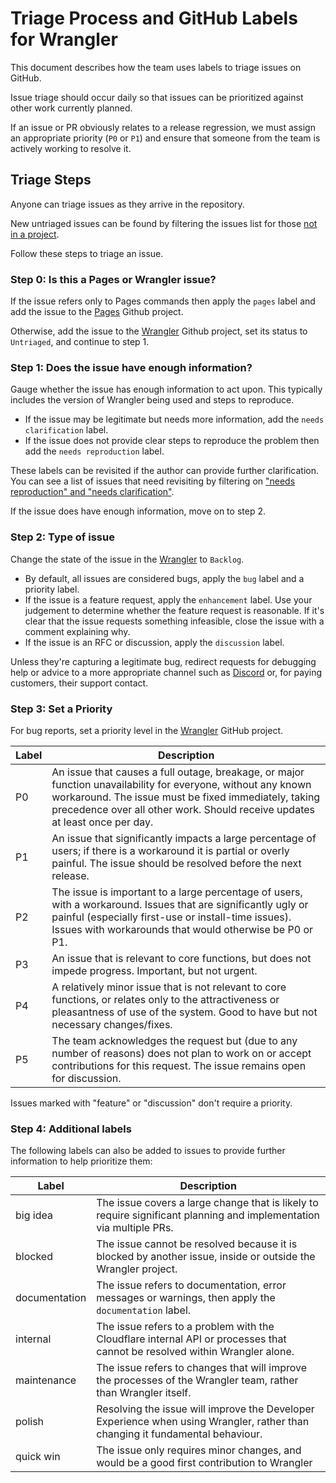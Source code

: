 # Triage Process and GitHub Labels for Wrangler

This document describes how the team uses labels to triage issues on GitHub.

Issue triage should occur daily so that issues can be prioritized against other work currently planned.

If an issue or PR obviously relates to a release regression, we must assign an appropriate priority (`P0` or `P1`) and ensure that someone from the team is actively working to resolve it.

## Triage Steps

Anyone can triage issues as they arrive in the repository.

New untriaged issues can be found by filtering the issues list for those [not in a project](https://github.com/cloudflare/wrangler/issues?q=is%3Aopen+is%3Aissue+-project%3Acloudflare%2F1+-project%3Acloudflare%2F2+).

Follow these steps to triage an issue.

### Step 0: Is this a Pages or Wrangler issue?

If the issue refers only to Pages commands then apply the `pages` label and add the issue to the [Pages](https://github.com/orgs/cloudflare/projects/2) Github project.

Otherwise, add the issue to the [Wrangler](https://github.com/orgs/cloudflare/projects/1) Github project, set its status to `Untriaged`, and continue to step 1.

### Step 1: Does the issue have enough information?

Gauge whether the issue has enough information to act upon.
This typically includes the version of Wrangler being used and steps to reproduce.

- If the issue may be legitimate but needs more information, add the `needs clarification` label.
- If the issue does not provide clear steps to reproduce the problem then add the `needs reproduction` label.

These labels can be revisited if the author can provide further clarification.
You can see a list of issues that need revisiting by filtering on ["needs reproduction" and "needs clarification"](https://github.com/cloudflare/wrangler/issues?q=is%3Aopen+is%3Aissue+project%3Acloudflare%2F1+label%3A%22needs+clarification%22).

If the issue does have enough information, move on to step 2.

### Step 2: Type of issue

Change the state of the issue in the [Wrangler](https://github.com/orgs/cloudflare/projects/1) to `Backlog`.

- By default, all issues are considered bugs, apply the `bug` label and a priority label.
- If the issue is a feature request, apply the `enhancement` label. Use your judgement to determine
  whether the feature request is reasonable. If it's clear that the issue requests something
  infeasible, close the issue with a comment explaining why.
- If the issue is an RFC or discussion, apply the `discussion` label.

Unless they're capturing a legitimate bug, redirect requests for debugging help or advice to a more
appropriate channel such as [Discord](https://discord.com/invite/cloudflaredev) or, for paying customers, their
support contact.

### Step 3: Set a Priority

For bug reports, set a priority level in the [Wrangler](https://github.com/orgs/cloudflare/projects/1) GitHub project.

| Label | Description                                                                                                                                                                                                                                          |
| ----- | ---------------------------------------------------------------------------------------------------------------------------------------------------------------------------------------------------------------------------------------------------- |
| P0    | An issue that causes a full outage, breakage, or major function unavailability for everyone, without any known workaround. The issue must be fixed immediately, taking precedence over all other work. Should receive updates at least once per day. |
| P1    | An issue that significantly impacts a large percentage of users; if there is a workaround it is partial or overly painful. The issue should be resolved before the next release.                                                                     |
| P2    | The issue is important to a large percentage of users, with a workaround. Issues that are significantly ugly or painful (especially first-use or install-time issues). Issues with workarounds that would otherwise be P0 or P1.                     |
| P3    | An issue that is relevant to core functions, but does not impede progress. Important, but not urgent.                                                                                                                                                |
| P4    | A relatively minor issue that is not relevant to core functions, or relates only to the attractiveness or pleasantness of use of the system. Good to have but not necessary changes/fixes.                                                           |
| P5    | The team acknowledges the request but (due to any number of reasons) does not plan to work on or accept contributions for this request. The issue remains open for discussion.                                                                       |

Issues marked with "feature" or "discussion" don't require a priority.

### Step 4: Additional labels

The following labels can also be added to issues to provide further information to help prioritize them:

| Label         | Description                                                                                                                   |
| ------------- | ----------------------------------------------------------------------------------------------------------------------------- |
| big idea      | The issue covers a large change that is likely to require significant planning and implementation via multiple PRs.           |
| blocked       | The issue cannot be resolved because it is blocked by another issue, inside or outside the Wrangler project.                  |
| documentation | The issue refers to documentation, error messages or warnings, then apply the `documentation` label.                          |
| internal      | The issue refers to a problem with the Cloudflare internal API or processes that cannot be resolved within Wrangler alone.    |
| maintenance   | The issue refers to changes that will improve the processes of the Wrangler team, rather than Wrangler itself.                |
| polish        | Resolving the issue will improve the Developer Experience when using Wrangler, rather than changing it fundamental behaviour. |
| quick win     | The issue only requires minor changes, and would be a good first contribution to Wrangler                                     |
